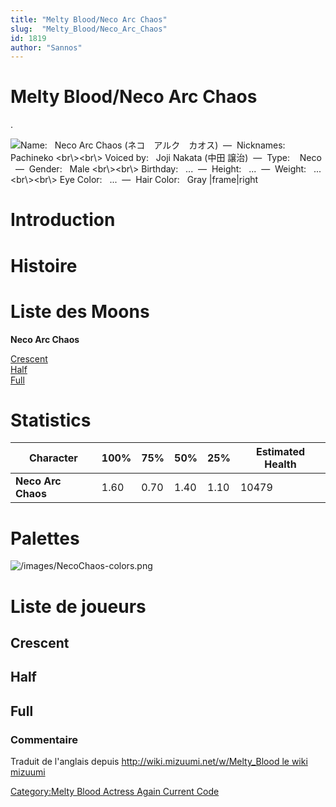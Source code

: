 ```yaml
---
title: "Melty Blood/Neco Arc Chaos"
slug:  "Melty_Blood/Neco_Arc_Chaos"
id: 1819
author: "Sannos"
---
```


# Melty Blood/Neco Arc Chaos

.

![ **Name:**   Neco Arc Chaos
(ネコ　アルク　カオス)  —  **Nicknames:**    Pachineko \<br\\\>\<br\\\>
**Voiced by:**   Joji Nakata (中田 譲治)  —  **Type:**    Neco
  —  **Gender:**   Male \<br\\\>\<br\\\>
**Birthday:**   ...  —  **Height:**   ...  —  **Weight:**   ...
\<br\\\>\<br\\\> **Eye Color:**   ...  —  **Hair Color:**   Gray
\|frame\|right](/images/Necochaos0.png " Name:   Neco Arc Chaos (ネコ　アルク　カオス)  —  Nicknames:    Pachineko <br\><br\> Voiced by:   Joji Nakata (中田 譲治)  —  Type:    Neco   —  Gender:   Male <br\><br\> Birthday:   ...  —  Height:   ...  —  Weight:   ... <br\><br\> Eye Color:   ...  —  Hair Color:   Gray |frame|right")

# Introduction

# Histoire

# Liste des Moons

**Neco Arc Chaos**

[Crescent](Melty_Blood/Neco_Arc_Chaos/Crescent_Moon "wikilink")  
[Half](Melty_Blood/Neco_Arc_Chaos/Half_Moon "wikilink")  
[Full](Melty_Blood/Neco_Arc_Chaos/Full_Moon "wikilink")  

# Statistics

| Character          | 100% | 75%  | 50%  | 25%  | Estimated Health |
|--------------------|------|------|------|------|------------------|
| **Neco Arc Chaos** | 1.60 | 0.70 | 1.40 | 1.10 | 10479            |

# Palettes

![](/images/NecoChaos-colors.png "/images/NecoChaos-colors.png")

# Liste de joueurs

## Crescent

## Half

## Full

### Commentaire

Traduit de l'anglais depuis [http://wiki.mizuumi.net/w/Melty_Blood le
wiki
mizuumi](http://wiki.mizuumi.net/w/Melty_Blood_le_wiki_mizuumi "wikilink")

[Category:Melty Blood Actress Again Current
Code](Category:Melty_Blood_Actress_Again_Current_Code "wikilink")
